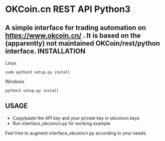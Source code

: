 OKCoin.cn REST API Python3
===========================
A simple interface for trading automation on https://www.okcoin.cn/ .
It is based on the (apparently) not maintained OKCoin/rest/python interface.
INSTALLATION
------------
Linux
```
sudo python3 setup.py install
```
Windows
```
python3 setup.py install
```
USAGE
-----
- Copy/paste the API key and your private key in okcoincn.keys
- Run interface_okcoincn.py for working example

Feel free to augment interface_okcoincn.py according to your needs.
